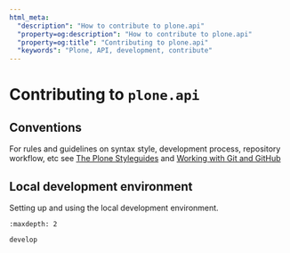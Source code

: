 ```yaml
---
html_meta:
  "description": "How to contribute to plone.api"
  "property=og:description": "How to contribute to plone.api"
  "property=og:title": "Contributing to plone.api"
  "keywords": "Plone, API, development, contribute"
---
```


# Contributing to `plone.api`

## Conventions

For rules and guidelines on syntax style, development process, repository workflow, etc see [The Plone Styleguides](https://docs.plone.org/develop/styleguide/) and [Working with Git and GitHub](https://docs.plone.org/develop/coredev/docs/git.html)

## Local development environment

Setting up and using the local development environment.

```{toctree}
:maxdepth: 2

develop
```
